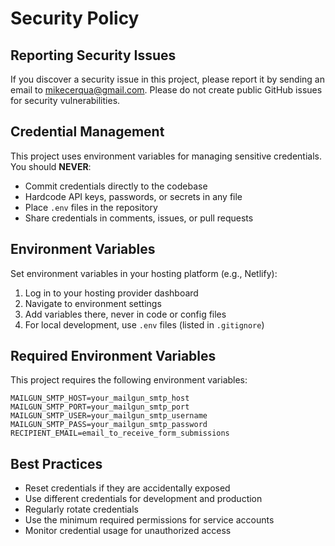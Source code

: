 # Security Policy

## Reporting Security Issues

If you discover a security issue in this project, please report it by sending an email to mikecerqua@gmail.com. Please do not create public GitHub issues for security vulnerabilities.

## Credential Management

This project uses environment variables for managing sensitive credentials. You should **NEVER**:

- Commit credentials directly to the codebase
- Hardcode API keys, passwords, or secrets in any file
- Place `.env` files in the repository
- Share credentials in comments, issues, or pull requests

## Environment Variables

Set environment variables in your hosting platform (e.g., Netlify):

1. Log in to your hosting provider dashboard
2. Navigate to environment settings
3. Add variables there, never in code or config files
4. For local development, use `.env` files (listed in `.gitignore`)

## Required Environment Variables

This project requires the following environment variables:

```
MAILGUN_SMTP_HOST=your_mailgun_smtp_host
MAILGUN_SMTP_PORT=your_mailgun_smtp_port
MAILGUN_SMTP_USER=your_mailgun_smtp_username
MAILGUN_SMTP_PASS=your_mailgun_smtp_password
RECIPIENT_EMAIL=email_to_receive_form_submissions
```

## Best Practices

- Reset credentials if they are accidentally exposed
- Use different credentials for development and production
- Regularly rotate credentials
- Use the minimum required permissions for service accounts
- Monitor credential usage for unauthorized access
